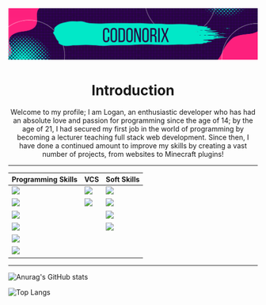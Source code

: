 ![Codonorix banner header](Screenshot_846.png)
---

<h1 align="center">Introduction</h1>
<p align="center">Welcome to my profile; I am Logan, an enthusiastic developer who has had an absolute love and passion for programming since the age of 14; by the age of 21, I had secured my first job in the world of programming by becoming a lecturer teaching full stack web development. Since then, I have done a continued amount to improve my skills by creating a vast number of projects, from websites to Minecraft plugins!</p>

---

| Programming Skills  | VCS | Soft Skills |
| ------------- | ------------- | ------------- |
| ![](https://img.shields.io/badge/Code-Java-informational?style=for-the-badge&&logo=CoffeeScript&logoColor=white&color=purple)  | ![](https://img.shields.io/badge/VCS-GIT-informational?style=for-the-badge&&logo=Git&logoColor=white&color=purple)  | ![](https://img.shields.io/badge/SS-Problem_Solving-informational?style=for-the-badge&&logo=Trino&logoColor=white&color=purple)
| ![](https://img.shields.io/badge/Code-JS-informational?style=for-the-badge&&logo=JavaScript&logoColor=white&color=purple)  | ![](https://img.shields.io/badge/VCS-GitHub-informational?style=for-the-badge&&logo=GitHub&logoColor=white&color=purple)  | ![](https://img.shields.io/badge/SS-Time_Management-informational?style=for-the-badge&&logo=Clockify&logoColor=white&color=purple)
| ![](https://img.shields.io/badge/Code-HTML5-informational?style=for-the-badge&&logo=HTML5&logoColor=white&color=purple)  || ![](https://img.shields.io/badge/SS-Googling-informational?style=for-the-badge&&logo=Google&logoColor=white&color=purple)
| ![](https://img.shields.io/badge/Code-CSS3-informational?style=for-the-badge&&logo=CSS3&logoColor=white&color=purple)  || ![](https://img.shields.io/badge/SS-Team_Player-informational?style=for-the-badge&&logo=Draugiem.lv&logoColor=white&color=purple)
| ![](https://img.shields.io/badge/Code-React-informational?style=for-the-badge&&logo=React&logoColor=white&color=purple)  ||
| ![](https://img.shields.io/badge/Code-Express-informational?style=for-the-badge&&logo=Express&logoColor=white&color=purple)  ||


---

![Anurag's GitHub stats](https://github-readme-stats.vercel.app/api?username=codonorix&show_icons=true&theme=midnight-purple)

![Top Langs](https://github-readme-stats.vercel.app/api/top-langs/?username=codonorix&layout=compact&theme=midnight-purple)
